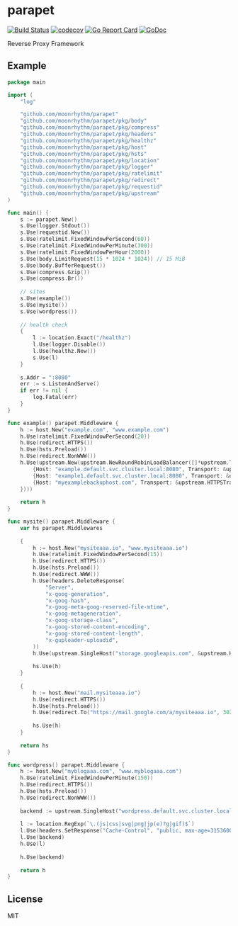 # parapet

[![Build Status](https://travis-ci.org/moonrhythm/parapet.svg?branch=master)](https://travis-ci.org/moonrhythm/parapet)
[![codecov](https://codecov.io/gh/moonrhythm/parapet/branch/master/graph/badge.svg)](https://codecov.io/gh/moonrhythm/parapet)
[![Go Report Card](https://goreportcard.com/badge/github.com/moonrhythm/parapet)](https://goreportcard.com/report/github.com/moonrhythm/parapet)
[![GoDoc](https://godoc.org/github.com/moonrhythm/parapet?status.svg)](https://godoc.org/github.com/moonrhythm/parapet)

Reverse Proxy Framework

## Example

```go
package main

import (
	"log"

	"github.com/moonrhythm/parapet"
	"github.com/moonrhythm/parapet/pkg/body"
	"github.com/moonrhythm/parapet/pkg/compress"
	"github.com/moonrhythm/parapet/pkg/headers"
	"github.com/moonrhythm/parapet/pkg/healthz"
	"github.com/moonrhythm/parapet/pkg/host"
	"github.com/moonrhythm/parapet/pkg/hsts"
	"github.com/moonrhythm/parapet/pkg/location"
	"github.com/moonrhythm/parapet/pkg/logger"
	"github.com/moonrhythm/parapet/pkg/ratelimit"
	"github.com/moonrhythm/parapet/pkg/redirect"
	"github.com/moonrhythm/parapet/pkg/requestid"
	"github.com/moonrhythm/parapet/pkg/upstream"
)

func main() {
	s := parapet.New()
	s.Use(logger.Stdout())
	s.Use(requestid.New())
	s.Use(ratelimit.FixedWindowPerSecond(60))
	s.Use(ratelimit.FixedWindowPerMinute(300))
	s.Use(ratelimit.FixedWindowPerHour(2000))
	s.Use(body.LimitRequest(15 * 1024 * 1024)) // 15 MiB
	s.Use(body.BufferRequest())
	s.Use(compress.Gzip())
	s.Use(compress.Br())
	
	// sites
	s.Use(example())
	s.Use(mysite())
	s.Use(wordpress())
	
	// health check
	{
		l := location.Exact("/healthz")
		l.Use(logger.Disable())
		l.Use(healthz.New())
		s.Use(l)
	}
	
	s.Addr = ":8080"
	err := s.ListenAndServe()
	if err != nil {
		log.Fatal(err)
	}
}

func example() parapet.Middleware {
	h := host.New("example.com", "www.example.com")
	h.Use(ratelimit.FixedWindowPerSecond(20))
	h.Use(redirect.HTTPS())
	h.Use(hsts.Preload())
	h.Use(redirect.NonWWW())
	h.Use(upstream.New(upstream.NewRoundRobinLoadBalancer([]*upstream.Target{
		{Host: "example.default.svc.cluster.local:8080", Transport: &upstream.HTTPTransport{}},
		{Host: "example1.default.svc.cluster.local:8080", Transport: &upstream.H2CTransport{}},
		{Host: "myexamplebackuphost.com", Transport: &upstream.HTTPSTransport{}},
	})))
	
	return h
}

func mysite() parapet.Middleware {
	var hs parapet.Middlewares
	
	{
		h := host.New("mysiteaaa.io", "www.mysiteaaa.io")
		h.Use(ratelimit.FixedWindowPerSecond(15))
		h.Use(redirect.HTTPS())
		h.Use(hsts.Preload())
		h.Use(redirect.WWW())
		h.Use(headers.DeleteResponse(
			"Server",
			"x-goog-generation",
			"x-goog-hash",
			"x-goog-meta-goog-reserved-file-mtime",
			"x-goog-metageneration",
			"x-goog-storage-class",
			"x-goog-stored-content-encoding",
			"x-goog-stored-content-length",
			"x-guploader-uploadid",
		))
		h.Use(upstream.SingleHost("storage.googleapis.com", &upstream.HTTPSTransport{}))
	
		hs.Use(h)
	}
	
	{
		h := host.New("mail.mysiteaaa.io")
		h.Use(redirect.HTTPS())
		h.Use(hsts.Preload())
		h.Use(redirect.To("https://mail.google.com/a/mysiteaaa.io", 302))
	
		hs.Use(h)
	}
	
	return hs
}

func wordpress() parapet.Middleware {
	h := host.New("myblogaaa.com", "www.myblogaaa.com")
	h.Use(ratelimit.FixedWindowPerMinute(150))
	h.Use(redirect.HTTPS())
	h.Use(hsts.Preload())
	h.Use(redirect.NonWWW())
	
	backend := upstream.SingleHost("wordpress.default.svc.cluster.local", &upstream.HTTPTransport{})
	
	l := location.RegExp(`\.(js|css|svg|png|jp(e)?g|gif)$`)
	l.Use(headers.SetResponse("Cache-Control", "public, max-age=31536000"))
	l.Use(backend)
	h.Use(l)
	
	h.Use(backend)
	
	return h
}
```

## License

MIT
